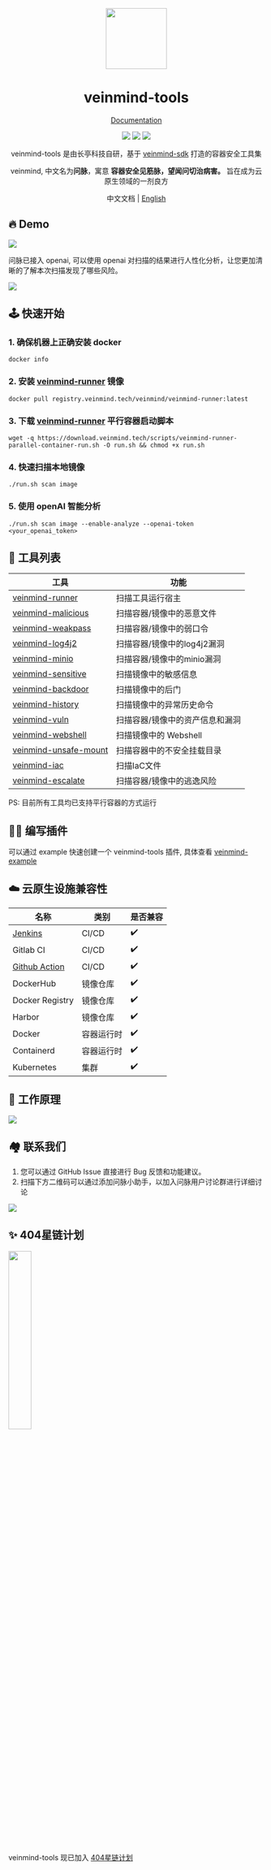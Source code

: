 <p align="center">
  <img src="https://dinfinite.oss-cn-beijing.aliyuncs.com/image/20220428154824.png" width="120">
</p>
<h1 align="center"> veinmind-tools </h1>
<p align="center">
  <a href="https://veinmind.chaitin.com/docs/">Documentation</a> 
</p>

<p align="center">
<img src="https://img.shields.io/github/v/release/chaitin/veinmind-tools.svg" />
<img src="https://img.shields.io/github/release-date/chaitin/veinmind-tools.svg?color=blue&label=update" />
<img src="https://img.shields.io/badge/go report-A+-brightgreen.svg" />

<p align="center"> veinmind-tools 是由长亭科技自研，基于 <a href="https://github.com/chaitin/libveinmind">veinmind-sdk</a> 打造的容器安全工具集 </p>
<p align="center"> veinmind, 中文名为<b>问脉</b>，寓意 <b>容器安全见筋脉，望闻问切治病害。</b> 旨在成为云原生领域的一剂良方 </p>
</p>
<p align="center"> 中文文档 | <a href="README.en.md">English</a> </p>

## 🔥 Demo
![](https://veinmind-cache.oss-cn-hangzhou.aliyuncs.com/img/index.gif)

问脉已接入 openai, 可以使用 openai 对扫描的结果进行人性化分析，让您更加清晰的了解本次扫描发现了哪些风险。

![](https://cdn.dvkunion.cn/veinmind/134168bbeaa2409eaaeb700ec27164d8.png)

## 🕹️ 快速开始
### 1. 确保机器上正确安装 docker
```
docker info
```
### 2. 安装 [veinmind-runner](https://github.com/chaitin/veinmind-tools/tree/master/veinmind-runner) 镜像
```
docker pull registry.veinmind.tech/veinmind/veinmind-runner:latest
```
### 3. 下载 [veinmind-runner](https://github.com/chaitin/veinmind-tools/tree/master/veinmind-runner) 平行容器启动脚本
```
wget -q https://download.veinmind.tech/scripts/veinmind-runner-parallel-container-run.sh -O run.sh && chmod +x run.sh
```
### 4. 快速扫描本地镜像
```
./run.sh scan image
```
### 5. 使用 openAI 智能分析
```
./run.sh scan image --enable-analyze --openai-token  <your_openai_token>
```

## 🔨 工具列表

| 工具                                                        | 功能                | 
|-----------------------------------------------------------|-------------------|
| [veinmind-runner](veinmind-runner/README.md)              | 扫描工具运行宿主          |
| [veinmind-malicious](plugins/go/veinmind-malicious)       | 扫描容器/镜像中的恶意文件     |
| [veinmind-weakpass](plugins/go/veinmind-weakpass)         | 扫描容器/镜像中的弱口令      |
| [veinmind-log4j2](plugins/go/veinmind-log4j2)             | 扫描容器/镜像中的log4j2漏洞 |
| [veinmind-minio](plugins/go/veinmind-minio)               | 扫描容器/镜像中的minio漏洞  |
| [veinmind-sensitive](plugins/python/veinmind-sensitive)   | 扫描镜像中的敏感信息        |
| [veinmind-backdoor](plugins/python/veinmind-backdoor)     | 扫描镜像中的后门          |
| [veinmind-history](plugins/python/veinmind-history)       | 扫描镜像中的异常历史命令      |
| [veinmind-vuln](plugins/go/veinmind-vuln)                 | 扫描容器/镜像中的资产信息和漏洞  |
| [veinmind-webshell](plugins/go/veinmind-webshell)         | 扫描镜像中的 Webshell   |
| [veinmind-unsafe-mount](plugins/go/veinmind-unsafe-mount) | 扫描容器中的不安全挂载目录     |
| [veinmind-iac](plugins/go/veinmind-iac)                   | 扫描IaC文件           |
| [veinmind-escalate](plugins/go/veinmind-escalate)         | 扫描容器/镜像中的逃逸风险     |
    
PS: 目前所有工具均已支持平行容器的方式运行

## 🧑‍💻 编写插件

可以通过 example 快速创建一个 veinmind-tools 插件, 具体查看 [veinmind-example](example/)  

## ☁️ 云原生设施兼容性
| 名称                                                          | 类别    | 是否兼容 |
|-------------------------------------------------------------|-------|------|
| [Jenkins](https://github.com/chaitin/veinmind-jenkins)      | CI/CD | ✔️   |
| Gitlab CI                                                   | CI/CD | ✔️   |
| [Github Action](https://github.com/chaitin/veinmind-action) | CI/CD | ✔️   |
| DockerHub                                                   | 镜像仓库  | ✔️   |
| Docker Registry                                             | 镜像仓库  | ✔️   |
| Harbor                                                      | 镜像仓库  | ✔️   |
| Docker                                                      | 容器运行时 | ✔️   |
| Containerd                                                  | 容器运行时 | ✔️   |
| Kubernetes                                                  | 集群    | ✔️   |

## 🛴 工作原理
![](docs/architecture.png)

## 🏘️ 联系我们
1. 您可以通过 GitHub Issue 直接进行 Bug 反馈和功能建议。
2. 扫描下方二维码可以通过添加问脉小助手，以加入问脉用户讨论群进行详细讨论

![](docs/veinmind-group-qrcode.jpg)

## ✨ 404星链计划
<img src="https://github.com/knownsec/404StarLink-Project/raw/master/logo.png" width="30%">

veinmind-tools 现已加入 [404星链计划](https://github.com/knownsec/404StarLink)
